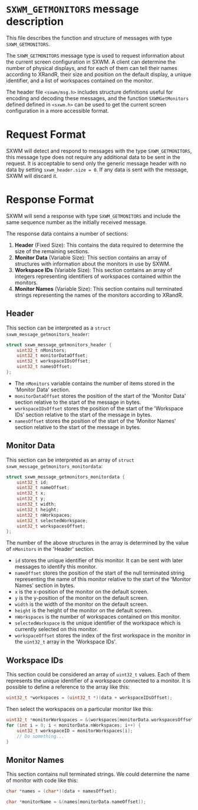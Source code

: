 # `SXWM_GETMONITORS` message description

This file describes the function and structure of messages with type
`SXWM_GETMONITORS`.

The `SXWM_GETMONITORS` message type is used to request information about the
current screen configuration in SXWM. A client can determine the number of
physical displays, and for each of them can tell their names according to
XRandR, their size and position on the default display, a unique identifier,
and a list of workspaces contained on the monitor.

The header file `<sxwm/msg.h>` includes structure definitions useful for
encoding and decoding these messages, and the function `SXWMGetMonitors`
defined defined in `<sxwm.h>` can be used to get the current screen
configuration in a more accessible format.

# Request Format

SXWM will detect and respond to messages with the type `SXWM_GETMONITORS`, this
message type does not require any additional data to be sent in the request. It
is acceptable to send only the generic message header with no data by setting
`sxwm_header.size = 0`. If any data is sent with the message, SXWM will discard
it.

# Response Format

SXWM will send a response with type `SXWM_GETMONITORS` and include the same
sequence number as the initially received message.

The response data contains a number of sections:

1. __Header__ (Fixed Size): This contains the data required to determine the
   size of the remaining sections.
2. __Monitor Data__ (Variable Size): This section contains an array of
   structures with information about the monitors in use by SXWM.
3. __Workspace IDs__ (Variable Size): This section contains an array of
   integers representing identifiers of workspaces contained within the
   monitors.
4. __Monitor Names__ (Variable Size): This section contains null terminated
   strings representing the names of the monitors according to XRandR.

## Header

This section can be interpreted as a `struct sxwm_message_getmonitors_header`:
```c
struct sxwm_message_getmonitors_header {
	uint32_t nMonitors;
	uint32_t monitorDataOffset;
	uint32_t workspaceIDsOffset;
	uint32_t namesOffset;
};
```

- The `nMonitors` variable contains the number of items stored in the 'Monitor
  Data' section.
- `monitorDataOffset` stores the position of the start of the 'Monitor Data'
  section relative to the start of the message in bytes.
- `workspaceIDsOffset` stores the position of the start of the 'Workspace IDs'
  section relative to the start of the message in bytes.
- `namesOffset` stores the position of the start of the 'Monitor Names' section
  relative to the start of the message in bytes.

## Monitor Data

This section can be interpreted as an array of `struct
sxwm_message_getmonitors_monitordata`:

```c
struct sxwm_message_getmonitors_monitordata {
	uint32_t id;
	uint32_t nameOffset;
	uint32_t x;
	uint32_t y;
	uint32_t width;
	uint32_t height;
	uint32_t nWorkspaces;
	uint32_t selectedWorkspace;
	uint32_t workspacesOffset;
};
```

The number of the above structures in the array is determined by the value of
`nMonitors` in the 'Header' section.

- `id` stores the unique identifier of this monitor. It can be sent with later
  messages to identify this monitor.
- `nameOffset` stores the position of the start of the null terminated string
  representing the name of this monitor relative to the start of the 'Monitor
  Names' section in bytes.
- `x` is the x-position of the monitor on the default screen.
- `y` is the y-position of the monitor on the default screen.
- `width` is the width of the monitor on the default screen.
- `height` is the height of the monitor on the default screen.
- `nWorkspaces` is the number of workspaces contained on this monitor.
- `selectedWorkspace` is the unique identifier of the workspace which is
  currently selected on this monitor.
- `workspaceOffset` stores the index of the first workspace in the monitor in
  the `uint32_t` array in the 'Workspace IDs'.

## Workspace IDs

This section could be considered an array of `uint32_t` values. Each of them
represents the unique identifier of a workspace connected to a monitor. It is
possible to define a reference to the array like this:

```c
uint32_t *workspaces = (uint32_t *)(data + workspaceIDsOffset);
```

Then select the workspaces on a particular monitor like this:

```c
uint32_t *monitorWorkspaces = &(workspaces[monitorData.workspacesOffset]);
for (int i = 0; i < monitorData.nWorkspaces; i++) {
	uint32_t workspaceID = monitorWorkspaces[i];
	// Do something...
}
```

## Monitor Names

This section contains null terminated strings. We could determine the name of
monitor with code like this:

```c
char *names = (char*)(data + namesOffset);
```
```c
char *monitorName = &(names[monitorData.nameOffset]);
```